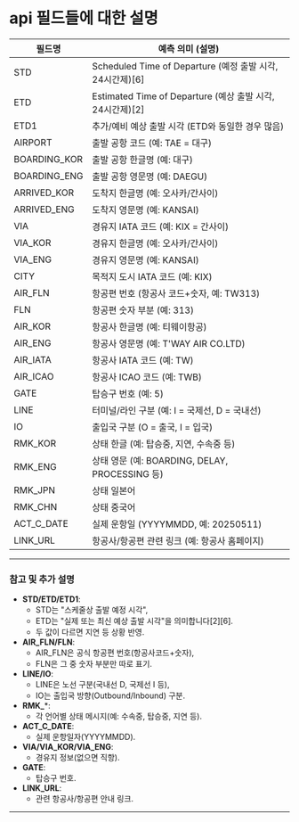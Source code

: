 #  api 필드들에 대한 설명

| 필드명         | 예측 의미 (설명)                                   |
|----------------|---------------------------------------------------|
| STD            | Scheduled Time of Departure (예정 출발 시각, 24시간제)[6] |
| ETD            | Estimated Time of Departure (예상 출발 시각, 24시간제)[2] |
| ETD1           | 추가/예비 예상 출발 시각 (ETD와 동일한 경우 많음)      |
| AIRPORT        | 출발 공항 코드 (예: TAE = 대구)                       |
| BOARDING_KOR   | 출발 공항 한글명 (예: 대구)                            |
| BOARDING_ENG   | 출발 공항 영문명 (예: DAEGU)                           |
| ARRIVED_KOR    | 도착지 한글명 (예: 오사카/간사이)                      |
| ARRIVED_ENG    | 도착지 영문명 (예: KANSAI)                             |
| VIA            | 경유지 IATA 코드 (예: KIX = 간사이)                    |
| VIA_KOR        | 경유지 한글명 (예: 오사카/간사이)                      |
| VIA_ENG        | 경유지 영문명 (예: KANSAI)                             |
| CITY           | 목적지 도시 IATA 코드 (예: KIX)                        |
| AIR_FLN        | 항공편 번호 (항공사 코드+숫자, 예: TW313)              |
| FLN            | 항공편 숫자 부분 (예: 313)                             |
| AIR_KOR        | 항공사 한글명 (예: 티웨이항공)                         |
| AIR_ENG        | 항공사 영문명 (예: T'WAY AIR CO.LTD)                   |
| AIR_IATA       | 항공사 IATA 코드 (예: TW)                              |
| AIR_ICAO       | 항공사 ICAO 코드 (예: TWB)                             |
| GATE           | 탑승구 번호 (예: 5)                                    |
| LINE           | 터미널/라인 구분 (예: I = 국제선, D = 국내선)          |
| IO             | 출입국 구분 (O = 출국, I = 입국)                       |
| RMK_KOR        | 상태 한글 (예: 탑승중, 지연, 수속중 등)                |
| RMK_ENG        | 상태 영문 (예: BOARDING, DELAY, PROCESSING 등)         |
| RMK_JPN        | 상태 일본어                                            |
| RMK_CHN        | 상태 중국어                                            |
| ACT_C_DATE     | 실제 운항일 (YYYYMMDD, 예: 20250511)                   |
| LINK_URL       | 항공사/항공편 관련 링크 (예: 항공사 홈페이지)           |

---

### 참고 및 추가 설명

- **STD/ETD/ETD1**:  
  - STD는 "스케줄상 출발 예정 시각",  
  - ETD는 "실제 또는 최신 예상 출발 시각"을 의미합니다[2][6].  
  - 두 값이 다르면 지연 등 상황 반영.
- **AIR_FLN/FLN**:  
  - AIR_FLN은 공식 항공편 번호(항공사코드+숫자),  
  - FLN은 그 중 숫자 부분만 따로 표기.
- **LINE/IO**:  
  - LINE은 노선 구분(국내선 D, 국제선 I 등),  
  - IO는 출입국 방향(Outbound/Inbound) 구분.
- **RMK_***:  
  - 각 언어별 상태 메시지(예: 수속중, 탑승중, 지연 등).
- **ACT_C_DATE**:  
  - 실제 운항일자(YYYYMMDD).
- **VIA/VIA_KOR/VIA_ENG**:  
  - 경유지 정보(없으면 직항).
- **GATE**:  
  - 탑승구 번호.
- **LINK_URL**:  
  - 관련 항공사/항공편 안내 링크.

---

